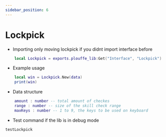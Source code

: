 ```yaml
---
sidebar_position: 6
---
```


# Lockpick

- Importing only moving lockpick if you didnt import interface before
```lua
    local Lockpick = exports.plouffe_lib:Get("Interface", "Lockpick")
```

- Example usage
```lua
    local win = Lockpick.New(data)
    print(win)
```

- Data structure 
```lua
    amount : number -- total amount of checkes
    range : number -- size of the skill check range
    maxKeys : number -- 1 to 9, the keys to be used on keyboard
```

- Test command if the lib is in debug mode 
```
testLockpick
```